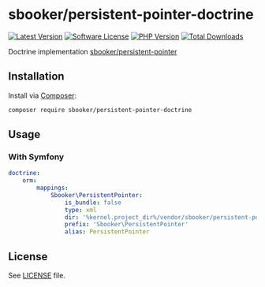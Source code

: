# sbooker/persistent-pointer-doctrine

[![Latest Version][badge-release]][release]
[![Software License][badge-license]][license]
[![PHP Version][badge-php]][php]
[![Total Downloads][badge-downloads]][downloads]

Doctrine implementation [sbooker/persistent-pointer](https://github.com/sbooker/persistent-pointer)

## Installation
Install via [Composer][composer]:
```bash
composer require sbooker/persistent-pointer-doctrine
```

## Usage
### With Symfony

```yaml
doctrine:
    orm:
        mappings:
            Sbooker\PersistentPointer:
                is_bundle: false
                type: xml
                dir: '%kernel.project_dir%/vendor/sbooker/persistent-pointer-doctrine-doctrine/src/Mapping'
                prefix: 'Sbooker\PersistentPointer'
                alias: PersistentPointer
```

## License
See [LICENSE][license] file.

[badge-release]: https://img.shields.io/packagist/v/sbooker/persistent-pointer-doctrine.svg?style=flat-square
[badge-license]: https://img.shields.io/badge/license-MIT-brightgreen.svg?style=flat-square
[badge-php]: https://img.shields.io/packagist/php-v/sbooker/persistent-pointer-doctrine.svg?style=flat-square
[badge-downloads]: https://img.shields.io/packagist/dt/sbooker/persistent-pointer-doctrine.svg?style=flat-square

[release]: https://img.shields.io/packagist/v/sbooker/persistent-pointer-doctrine
[license]: https://github.com/sbooker/persistent-pointer-doctrine/blob/master/LICENSE
[php]: https://php.net
[downloads]: https://packagist.org/packages/sbooker/persistent-pointer-doctrine

[composer]: https://getcomposer.org
